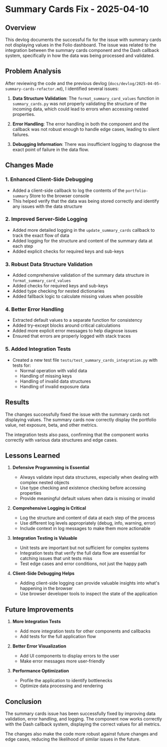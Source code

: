 # Summary Cards Fix - 2025-04-10

## Overview

This devlog documents the successful fix for the issue with summary cards not displaying values in the Folio dashboard. The issue was related to the integration between the summary cards component and the Dash callback system, specifically in how the data was being processed and validated.

## Problem Analysis

After reviewing the code and the previous devlog (`docs/devlog/2025-04-05-summary-cards-refactor.md`), I identified several issues:

1. **Data Structure Validation**: The `format_summary_card_values` function in `summary_cards.py` was not properly validating the structure of the incoming data, which could lead to errors when accessing nested properties.

2. **Error Handling**: The error handling in both the component and the callback was not robust enough to handle edge cases, leading to silent failures.

3. **Debugging Information**: There was insufficient logging to diagnose the exact point of failure in the data flow.

## Changes Made

### 1. Enhanced Client-Side Debugging

- Added a client-side callback to log the contents of the `portfolio-summary` Store to the browser console
- This helped verify that the data was being stored correctly and identify any issues with the data structure

### 2. Improved Server-Side Logging

- Added more detailed logging in the `update_summary_cards` callback to track the exact flow of data
- Added logging for the structure and content of the summary data at each step
- Added explicit checks for required keys and sub-keys

### 3. Robust Data Structure Validation

- Added comprehensive validation of the summary data structure in `format_summary_card_values`
- Added checks for required keys and sub-keys
- Added type checking for nested dictionaries
- Added fallback logic to calculate missing values when possible

### 4. Better Error Handling

- Extracted default values to a separate function for consistency
- Added try-except blocks around critical calculations
- Added more explicit error messages to help diagnose issues
- Ensured that errors are properly logged with stack traces

### 5. Added Integration Tests

- Created a new test file `tests/test_summary_cards_integration.py` with tests for:
  - Normal operation with valid data
  - Handling of missing keys
  - Handling of invalid data structures
  - Handling of invalid exposure data

## Results

The changes successfully fixed the issue with the summary cards not displaying values. The summary cards now correctly display the portfolio value, net exposure, beta, and other metrics.

The integration tests also pass, confirming that the component works correctly with various data structures and edge cases.

## Lessons Learned

1. **Defensive Programming is Essential**
   - Always validate input data structures, especially when dealing with complex nested objects
   - Use type checking and existence checking before accessing properties
   - Provide meaningful default values when data is missing or invalid

2. **Comprehensive Logging is Critical**
   - Log the structure and content of data at each step of the process
   - Use different log levels appropriately (debug, info, warning, error)
   - Include context in log messages to make them more actionable

3. **Integration Testing is Valuable**
   - Unit tests are important but not sufficient for complex systems
   - Integration tests that verify the full data flow are essential for catching issues that unit tests miss
   - Test edge cases and error conditions, not just the happy path

4. **Client-Side Debugging Helps**
   - Adding client-side logging can provide valuable insights into what's happening in the browser
   - Use browser developer tools to inspect the state of the application

## Future Improvements

1. **More Integration Tests**
   - Add more integration tests for other components and callbacks
   - Add tests for the full application flow

2. **Better Error Visualization**
   - Add UI components to display errors to the user
   - Make error messages more user-friendly

3. **Performance Optimization**
   - Profile the application to identify bottlenecks
   - Optimize data processing and rendering

## Conclusion

The summary cards issue has been successfully fixed by improving data validation, error handling, and logging. The component now works correctly with the Dash callback system, displaying the correct values for all metrics.

The changes also make the code more robust against future changes and edge cases, reducing the likelihood of similar issues in the future.
